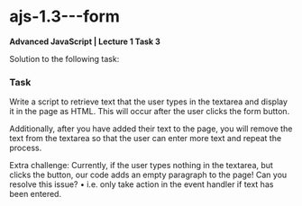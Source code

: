 # ajs-1.3---form
**Advanced JavaScript | Lecture 1 Task 3**

Solution to the following task:

### Task

Write a script to retrieve text that the user types in the textarea and display it in the page as HTML.
This will occur after the user clicks the form button.

Additionally, after you have added their text to the page, you will remove the text from the textarea so that the user can enter more text and repeat the process.

Extra challenge: Currently, if the user types nothing in the textarea, but clicks the button, our code adds an empty paragraph to the page! Can you resolve this issue? • i.e. only take action in the event handler if text has been entered.
